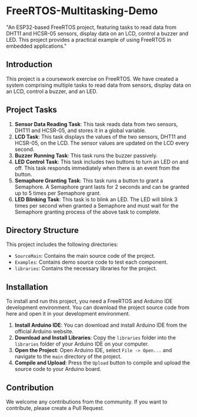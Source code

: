 # FreeRTOS-Multitasking-Demo
"An ESP32-based FreeRTOS project, featuring tasks to read data from DHT11 and HCSR-05 sensors, display data on an LCD, control a buzzer and LED. This project provides a practical example of using FreeRTOS in embedded applications."

## Introduction
This project is a coursework exercise on FreeRTOS. We have created a system comprising multiple tasks to read data from sensors, display data on an LCD, control a buzzer, and an LED.

## Project Tasks
1. **Sensor Data Reading Task**: This task reads data from two sensors, DHT11 and HCSR-05, and stores it in a global variable.
2. **LCD Task**: This task displays the values of the two sensors, DHT11 and HCSR-05, on the LCD. The sensor values are updated on the LCD every second.
3. **Buzzer Running Task**: This task runs the buzzer passively.
4. **LED Control Task**: This task includes two buttons to turn an LED on and off. This task responds immediately when there is an event from the button.
5. **Semaphore Granting Task**: This task runs a button to grant a Semaphore. A Semaphore grant lasts for 2 seconds and can be granted up to 5 times per Semaphore grant.
6. **LED Blinking Task**: This task is to blink an LED. The LED will blink 3 times per second when granted a Semaphore and must wait for the Semaphore granting process of the above task to complete.

## Directory Structure
This project includes the following directories:
- `SourceMain`: Contains the main source code of the project.
- `Examples`: Contains demo source code to test each component.
- `libraries`: Contains the necessary libraries for the project.

## Installation
To install and run this project, you need a FreeRTOS and Arduino IDE development environment. You can download the project source code from here and open it in your development environment.

1. **Install Arduino IDE**: You can download and install Arduino IDE from the official Arduino website.
2. **Download and Install Libraries**: Copy the `libraries` folder into the `libraries` folder of your Arduino IDE on your computer.
3. **Open the Project**: Open Arduino IDE, select `File -> Open...` and navigate to the `main` directory of the project.
4. **Compile and Upload**: Press the `Upload` button to compile and upload the source code to your Arduino board.

## Contribution
We welcome any contributions from the community. If you want to contribute, please create a Pull Request.
